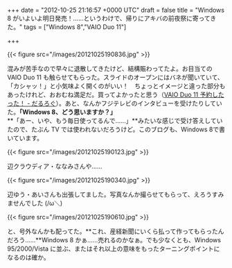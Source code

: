 
+++
date = "2012-10-25 21:16:57 +0000 UTC"
draft = false
title = "Windows 8 がいよいよ明日発売！……というわけで、帰りにアキバの前夜祭に寄ってきた。"
tags = ["Windows 8","VAIO Duo 11"]

+++


{{< figure src="/images/20121025190836.jpg"  >}}

混みが苦手なので早々に退散してきたけど、結構賑わってたよ。お目当ての VAIO Duo 11 も触らせてもらった。スライドのオープンにはバネが聞いていて、「カシャッ！」と小気味よく開くのがいい！　ちょっとイメージと違った部分もあったけれど、おおむね満足だ。買ってよかったと思う（<a href="https://blog.daruyanagi.jp/entry/2012/10/21/035318">VAIO Duo 11 予約したった！ - だるろぐ</a>）。あと、なんかフジテレビのインタビューを受けたりしていた。**「Windows 8、どう思いますか？」**<br/>
**「あー、いや、もう毎日使ってるんで……」**みたいな感じで受け答えしていたので、たぶん TV では使われないだろうけど。このブログも、Windows 8で書いています。

{{< figure src="/images/20121025190123.jpg"  >}}

辺クラウディア・ななみさんや……

{{< figure src="/images/20121025190340.jpg"  >}}

辺ゆう・あいさんも出張してました。写真なんか撮らせてもらって、えろうすみませんでした (/ω＼)

{{< figure src="/images/20121025190610.jpg"  >}}

と、号外なんかも配ってた。**これ、産経新聞にいくら払って作ってもらったんだろう……**Windows 8 かぁ……売れるのかなぁ。でも少なくとも、Windows 95/2000/Vista に並ぶ、またはそれ以上の意味をもったターニングポイントになるのは確か。


